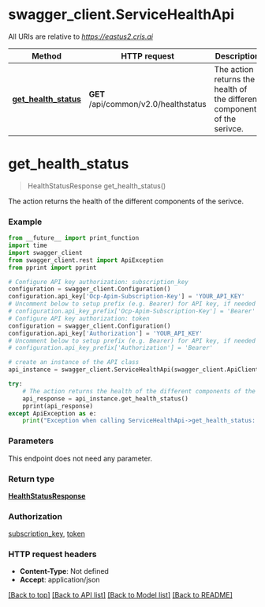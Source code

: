 # swagger_client.ServiceHealthApi

All URIs are relative to *https://eastus2.cris.ai*

Method | HTTP request | Description
------------- | ------------- | -------------
[**get_health_status**](ServiceHealthApi.md#get_health_status) | **GET** /api/common/v2.0/healthstatus | The action returns the health of the different components of the serivce.


# **get_health_status**
> HealthStatusResponse get_health_status()

The action returns the health of the different components of the serivce.

### Example
```python
from __future__ import print_function
import time
import swagger_client
from swagger_client.rest import ApiException
from pprint import pprint

# Configure API key authorization: subscription_key
configuration = swagger_client.Configuration()
configuration.api_key['Ocp-Apim-Subscription-Key'] = 'YOUR_API_KEY'
# Uncomment below to setup prefix (e.g. Bearer) for API key, if needed
# configuration.api_key_prefix['Ocp-Apim-Subscription-Key'] = 'Bearer'
# Configure API key authorization: token
configuration = swagger_client.Configuration()
configuration.api_key['Authorization'] = 'YOUR_API_KEY'
# Uncomment below to setup prefix (e.g. Bearer) for API key, if needed
# configuration.api_key_prefix['Authorization'] = 'Bearer'

# create an instance of the API class
api_instance = swagger_client.ServiceHealthApi(swagger_client.ApiClient(configuration))

try:
    # The action returns the health of the different components of the serivce.
    api_response = api_instance.get_health_status()
    pprint(api_response)
except ApiException as e:
    print("Exception when calling ServiceHealthApi->get_health_status: %s\n" % e)
```

### Parameters
This endpoint does not need any parameter.

### Return type

[**HealthStatusResponse**](HealthStatusResponse.md)

### Authorization

[subscription_key](../README.md#subscription_key), [token](../README.md#token)

### HTTP request headers

 - **Content-Type**: Not defined
 - **Accept**: application/json

[[Back to top]](#) [[Back to API list]](../README.md#documentation-for-api-endpoints) [[Back to Model list]](../README.md#documentation-for-models) [[Back to README]](../README.md)

